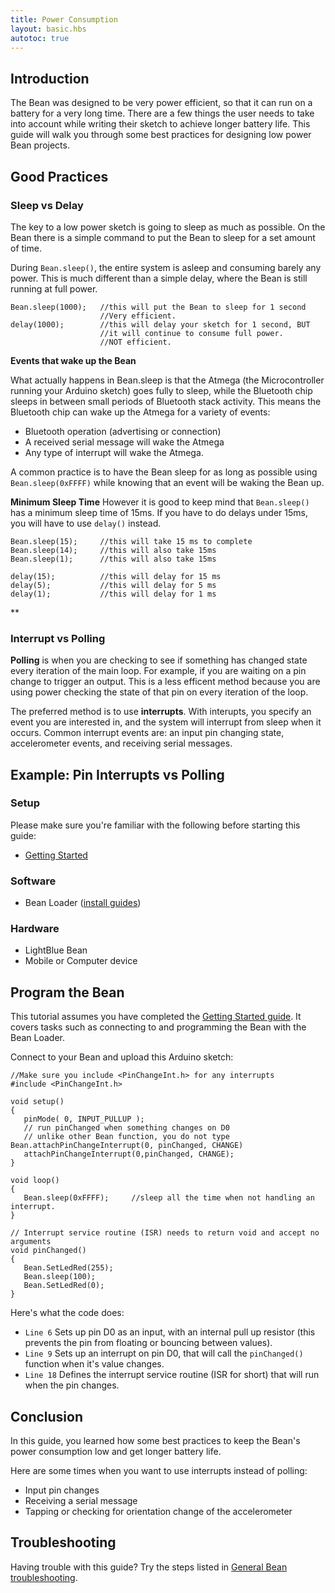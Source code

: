```yaml
---
title: Power Consumption
layout: basic.hbs
autotoc: true
---
```


## Introduction

The Bean was designed to be very power efficient, so that it can run on a battery for a very long time. There are a few things the user needs to take into account while writing their sketch to achieve longer battery life. This guide will walk you through some best practices for designing low power Bean projects. 

## Good Practices

### Sleep vs Delay

The key to a low power sketch is going to sleep as much as possible. On the Bean there is a simple command to put the Bean to sleep for a set amount of time. 

During `Bean.sleep()`, the entire system is asleep and consuming barely any power. This is much different than a simple delay, where the Bean is still running at full power.

```
Bean.sleep(1000);   //this will put the Bean to sleep for 1 second
                    //Very efficient.
delay(1000);        //this will delay your sketch for 1 second, BUT
                    //it will continue to consume full power. 
                    //NOT efficient.
```

**Events that wake up the Bean**

What actually happens in Bean.sleep is that the Atmega (the Microcontroller running your Arduino sketch) goes fully to sleep, while the Bluetooth chip sleeps in between small periods of Bluetooth stack activity. This means the Bluetooth chip can wake up the Atmega for a variety of events: 

* Bluetooth operation (advertising or connection)
* A received serial message will wake the Atmega
* Any type of interrupt will wake the Atmega. 

A common practice is to have the Bean sleep for as long as possible using `Bean.sleep(0xFFFF)` while knowing that an event will be waking the Bean up. 

**Minimum Sleep Time**
However it is good to keep mind that `Bean.sleep()` has a minimum sleep time of 15ms. If you have to do delays under 15ms, you will have to use `delay()` instead. 

```
Bean.sleep(15);     //this will take 15 ms to complete
Bean.sleep(14);     //this will also take 15ms
Bean.sleep(1);      //this will also take 15ms

delay(15);          //this will delay for 15 ms
delay(5);           //this will delay for 5 ms
delay(1);           //this will delay for 1 ms

```

**

### Interrupt vs Polling

**Polling** is when you are checking to see if something has changed state every iteration of the main loop. For example, if you are waiting on a pin change to trigger an output. This is a less efficent method because you are using power checking the state of that pin on every iteration of the loop. 

The preferred method is to use **interrupts**. With interupts, you specify an event you are interested in, and the system will interrupt from sleep when it occurs. Common interrupt events are: an input pin changing state, accelerometer events, and receiving serial messages. 

## Example: Pin Interrupts vs Polling

### Setup

Please make sure you're familiar with the following before starting this guide:

* [Getting Started](#)

### Software

* Bean Loader ([install guides](#))

### Hardware

* LightBlue Bean
* Mobile or Computer device



## Program the Bean

This tutorial assumes you have completed the [Getting Started guide](#). It covers tasks such as connecting to and programming the Bean with the Bean Loader. 

Connect to your Bean and upload this Arduino sketch:

```
//Make sure you include <PinChangeInt.h> for any interrupts 
#include <PinChangeInt.h> 
 
void setup()
{
   pinMode( 0, INPUT_PULLUP );
   // run pinChanged when something changes on D0 
   // unlike other Bean function, you do not type Bean.attachPinChangeInterrupt(0, pinChanged, CHANGE)
   attachPinChangeInterrupt(0,pinChanged, CHANGE);
}
 
void loop()
{ 
   Bean.sleep(0xFFFF);     //sleep all the time when not handling an interrupt.
}
 
// Interrupt service routine (ISR) needs to return void and accept no arguments
void pinChanged()
{
   Bean.SetLedRed(255);
   Bean.sleep(100);
   Bean.SetLedRed(0);
}
```

Here's what the code does:

* `Line 6` Sets up pin D0 as an input, with an internal pull up resistor (this prevents the pin from floating or bouncing between values).
* `Line 9` Sets up an interrupt on pin D0, that will call the `pinChanged()` function when it's value changes.
* `Line 18` Defines the interrupt service routine (ISR for short) that will run when the pin changes.




## Conclusion

In this guide, you learned how some best practices to keep the Bean's power consumption low and get longer battery life.

Here are some times when you want to use interrupts instead of polling:

* Input pin changes
* Receiving a serial message
* Tapping or checking for orientation change of the accelerometer


## Troubleshooting

Having trouble with this guide? Try the steps listed in [General Bean troubleshooting](#).

